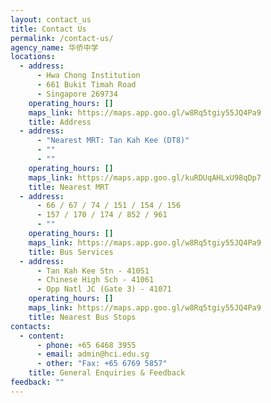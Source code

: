 ```yaml
---
layout: contact_us
title: Contact Us
permalink: /contact-us/
agency_name: 华侨中学
locations:
  - address:
      - Hwa Chong Institution
      - 661 Bukit Timah Road
      - Singapore 269734
    operating_hours: []
    maps_link: https://maps.app.goo.gl/w8Rq5tgiy55JQ4Pa9
    title: Address
  - address:
      - "Nearest MRT: Tan Kah Kee (DT8)"
      - ""
      - ""
    operating_hours: []
    maps_link: https://maps.app.goo.gl/kuRDUqAHLxU98qDp7
    title: Nearest MRT
  - address:
      - 66 / 67 / 74 / 151 / 154 / 156
      - 157 / 170 / 174 / 852 / 961
      - ""
    operating_hours: []
    maps_link: https://maps.app.goo.gl/w8Rq5tgiy55JQ4Pa9
    title: Bus Services
  - address:
      - Tan Kah Kee Stn - 41051
      - Chinese High Sch - 41061
      - Opp Natl JC (Gate 3) - 41071
    operating_hours: []
    maps_link: https://maps.app.goo.gl/w8Rq5tgiy55JQ4Pa9
    title: Nearest Bus Stops
contacts:
  - content:
      - phone: +65 6468 3955
      - email: admin@hci.edu.sg
      - other: "Fax: +65 6769 5857"
    title: General Enquiries & Feedback
feedback: ""
---
```

